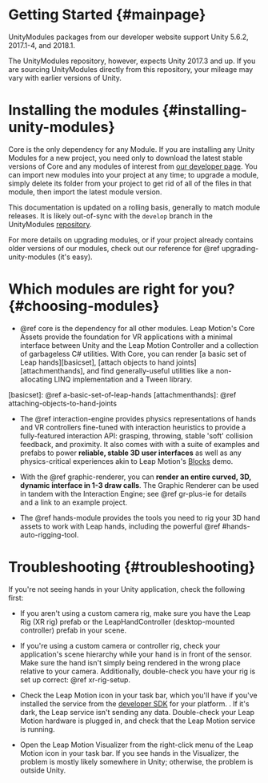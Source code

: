 # Getting Started {#mainpage}

UnityModules packages from our developer website support Unity 5.6.2, 2017.1-4, and 2018.1.

The UnityModules repository, however, expects Unity 2017.3 and up. If you are sourcing UnityModules directly from this repository, your mileage may vary with earlier versions of Unity.

# Installing the modules {#installing-unity-modules}

Core is the only dependency for any Module. If you are installing any Unity Modules for a new project, you need only to download the latest stable versions of Core and any modules of interest from [our developer page][devpage]. You can import new modules into your project at any time; to upgrade a module, simply delete its folder from your project to get rid of all of the files in that module, then import the latest module version.

[devpage]: https://developer.leapmotion.com/unity/ "Leap Motion Unity Developer Page"

This documentation is updated on a rolling basis, generally to match module releases. It is likely out-of-sync with the `develop` branch in the UnityModules [repository][unitymodules-repo].

[unitymodules-repo]: https://github.com/leapmotion/UnityModules

For more details on upgrading modules, or if your project already contains older versions of our modules, check out our reference for @ref upgrading-unity-modules (it's easy).

# Which modules are right for you? {#choosing-modules}

- @ref core is the dependency for all other modules. Leap Motion's Core Assets provide the foundation for VR applications with a minimal interface between Unity and the Leap Motion Controller and a collection of garbageless C# utilities. With Core, you can render [a basic set of Leap hands][basicset], [attach objects to hand joints][attachmenthands], and find generally-useful utilities like a non-allocating LINQ implementation and a Tween library.

[basicset]: @ref a-basic-set-of-leap-hands
[attachmenthands]: @ref attaching-objects-to-hand-joints

- The @ref interaction-engine provides physics representations of hands and VR controllers fine-tuned with interaction heuristics to provide a fully-featured interaction API: grasping, throwing, stable 'soft' collision feedback, and proximity. It also comes with with a suite of examples and prefabs to power **reliable, stable 3D user interfaces** as well as any physics-critical experiences akin to Leap Motion's [Blocks][] demo.
  
[Blocks]: https://www.youtube.com/watch?v=oZ_53T2jBGg "Leap Motion Blocks Demo"

- With the @ref graphic-renderer, you can **render an entire curved, 3D, dynamic interface in 1-3 draw calls**. The Graphic Renderer can be used in tandem with the Interaction Engine; see @ref gr-plus-ie for details and a link to an example project.

- The @ref hands-module provides the tools you need to rig your 3D hand assets to work with Leap hands, including the powerful @ref #hands-auto-rigging-tool.

# Troubleshooting {#troubleshooting}

If you're not seeing hands in your Unity application, check the following first:

- If you aren't using a custom camera rig, make sure you have the Leap Rig (XR rig) prefab or the LeapHandController (desktop-mounted controller) prefab in your scene.

- If you're using a custom camera or controller rig, check your application's scene hierarchy while your hand is in front of the sensor. Make sure the hand isn't simply being rendered in the wrong place relative to your camera. Additionally, double-check you have your rig is set up correct: @ref xr-rig-setup.

- Check the Leap Motion icon in your task bar, which you'll have if you've installed the service from the [developer SDK][devsdk] for your platform. . If it's dark, the Leap service isn't sending any data. Double-check your Leap Motion hardware is plugged in, and check that the Leap Motion service is running.

- Open the Leap Motion Visualizer from the right-click menu of the Leap Motion icon in your task bar. If you see hands in the Visualizer, the problem is mostly likely somewhere in Unity; otherwise, the problem is outside Unity.

[devsdk]: https://developer.leapmotion.com/get-started/ "Leap Motion Developer SDK"
[devforum]: https://community.leapmotion.com/c/development "Leap Motion Developer Forums"